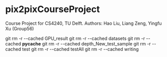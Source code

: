 # pix2pixCourseProject
Course Project for CS4240, TU Delft. Authors: Hao Liu, Liang Zeng, Yingfu Xu (Group56)

git rm -r --cached GPU_result
git rm -r --cached datasets
git rm -r --cached __pycache__
git rm -r --cached depth_New_test_sample
git rm -r --cached test
git rm -r --cached testAll
git rm -r --cached writing
